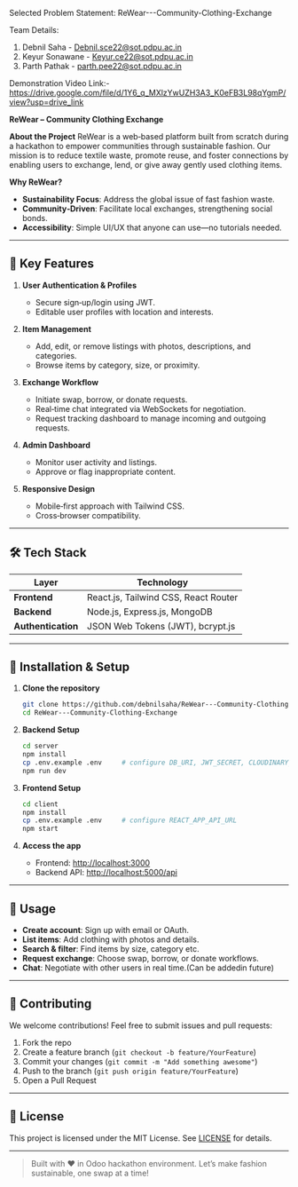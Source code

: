 Selected Problem Statement:
ReWear---Community-Clothing-Exchange
  

Team Details:

1. Debnil Saha - Debnil.sce22@sot.pdpu.ac.in
2. Keyur Sonawane - Keyur.ce22@sot.pdpu.ac.in
3. Parth Pathak - parth.pee22@sot.pdpu.ac.in 

Demonstration Video Link:-
https://drive.google.com/file/d/1Y6_q_MXlzYwUZH3A3_K0eFB3L98qYgmP/view?usp=drive_link

**ReWear – Community Clothing Exchange**

**About the Project**
ReWear is a web‑based platform built from scratch during a hackathon to empower communities through sustainable fashion. Our mission is to reduce textile waste, promote reuse, and foster connections by enabling users to exchange, lend, or give away gently used clothing items.

**Why ReWear?**

* **Sustainability Focus**: Address the global issue of fast fashion waste.
* **Community‑Driven**: Facilitate local exchanges, strengthening social bonds.
* **Accessibility**: Simple UI/UX that anyone can use—no tutorials needed.

---

## 🚀 Key Features

1. **User Authentication & Profiles**

   * Secure sign‑up/login using JWT.
   * Editable user profiles with location and interests.

2. **Item Management**

   * Add, edit, or remove listings with photos, descriptions, and categories.
   * Browse items by category, size, or proximity.

3. **Exchange Workflow**

   * Initiate swap, borrow, or donate requests.
   * Real‑time chat integrated via WebSockets for negotiation.
   * Request tracking dashboard to manage incoming and outgoing requests.

4. **Admin Dashboard**

   * Monitor user activity and listings.
   * Approve or flag inappropriate content.

5. **Responsive Design**

   * Mobile‑first approach with Tailwind CSS.
   * Cross‑browser compatibility.

---

## 🛠 Tech Stack

| Layer                  | Technology                           |
| ---------------------- | ------------------------------------ |
| **Frontend**           | React.js, Tailwind CSS, React Router |
| **Backend**            | Node.js, Express.js, MongoDB         |
| **Authentication**     | JSON Web Tokens (JWT), bcrypt.js     |

---

## 🔧 Installation & Setup

1. **Clone the repository**

   ```bash
   git clone https://github.com/debnilsaha/ReWear---Community-Clothing-Exchange.git
   cd ReWear---Community-Clothing-Exchange
   ```

2. **Backend Setup**

   ```bash
   cd server
   npm install
   cp .env.example .env     # configure DB_URI, JWT_SECRET, CLOUDINARY_URL
   npm run dev
   ```

3. **Frontend Setup**

   ```bash
   cd client
   npm install
   cp .env.example .env     # configure REACT_APP_API_URL
   npm start
   ```

4. **Access the app**

   * Frontend: [http://localhost:3000](http://localhost:3000)
   * Backend API: [http://localhost:5000/api](http://localhost:5000/api)

---

## 🎯 Usage

* **Create account**: Sign up with email or OAuth.
* **List items**: Add clothing with photos and details.
* **Search & filter**: Find items by size, category etc.
* **Request exchange**: Choose swap, borrow, or donate workflows.
* **Chat**: Negotiate with other users in real time.(Can be addedin future)

---

## 🤝 Contributing

We welcome contributions! Feel free to submit issues and pull requests:

1. Fork the repo
2. Create a feature branch (`git checkout -b feature/YourFeature`)
3. Commit your changes (`git commit -m "Add something awesome"`)
4. Push to the branch (`git push origin feature/YourFeature`)
5. Open a Pull Request

---

## 📄 License

This project is licensed under the MIT License. See [LICENSE](LICENSE) for details.

---

> Built with ❤️ in Odoo hackathon environment. Let’s make fashion sustainable, one swap at a time!
